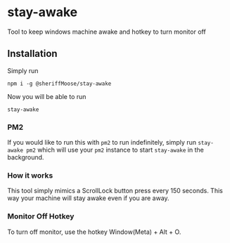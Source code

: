 # stay-awake
Tool to keep windows machine awake and hotkey to turn monitor off


## Installation
Simply run
```
npm i -g @sheriffMoose/stay-awake
```

Now you will be able to run
```
stay-awake
```

### PM2
If you would like to run this with `pm2` to run indefinitely, simply run `stay-awake pm2` which will use your `pm2` instance to start `stay-awake` in the background.


### How it works
This tool simply mimics a ScrollLock button press every 150 seconds. This way your machine will stay awake even if you are away.

### Monitor Off Hotkey
To turn off monitor, use the hotkey Window(Meta) + Alt + O.
